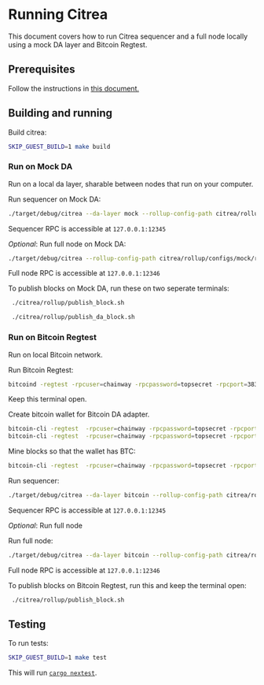 # Running Citrea

This document covers how to run Citrea sequencer and a full node locally using a mock DA layer and Bitcoin Regtest.

## Prerequisites
Follow the instructions in [this document.](./dev-setup.md)

## Building and running
Build citrea:
```sh
SKIP_GUEST_BUILD=1 make build
```

### Run on Mock DA
Run on a local da layer, sharable between nodes that run on your computer.

Run sequencer on Mock DA:
```sh
./target/debug/citrea --da-layer mock --rollup-config-path citrea/rollup/configs/mock/sequencer_rollup_config.toml --sequencer-config-path citrea/rollup/configs/mock/sequencer_config.toml --genesis-paths citrea/test-data/genesis/demo-tests/mock
```

Sequencer RPC is accessible at `127.0.0.1:12345`

_Optional_: Run full node on Mock DA:
```sh
./target/debug/citrea --rollup-config-path citrea/rollup/configs/mock/rollup_config.toml --genesis-paths citrea/test-data/genesis/demo-tests/mock 
```

Full node RPC is accessible at `127.0.0.1:12346`

To publish blocks on Mock DA, run these on two seperate terminals:
```sh
 ./citrea/rollup/publish_block.sh

 ./citrea/rollup/publish_da_block.sh
```

### Run on Bitcoin Regtest

Run on local Bitcoin network.

Run Bitcoin Regtest:
```sh
bitcoind -regtest -rpcuser=chainway -rpcpassword=topsecret -rpcport=38332 -txindex=1
```
Keep this terminal open.

Create bitcoin wallet for Bitcoin DA adapter.
```sh
bitcoin-cli -regtest  -rpcuser=chainway -rpcpassword=topsecret -rpcport=38332 createwallet citreatesting
bitcoin-cli -regtest  -rpcuser=chainway -rpcpassword=topsecret -rpcport=38332 loadwallet citreatesting
```

Mine blocks so that the wallet has BTC:
```sh
bitcoin-cli -regtest  -rpcuser=chainway -rpcpassword=topsecret -rpcport=38332 -generate 201
```

Run sequencer:
```sh
./target/debug/citrea --da-layer bitcoin --rollup-config-path citrea/rollup/configs/bitcoin-regtest/sequencer_rollup_config.toml --sequencer-config-path citrea/rollup/configs/bitcoin-regtest/sequencer_config.toml --genesis-paths citrea/test-data/genesis/demo-tests/bitcoin-regtest
```

Sequencer RPC is accessible at `127.0.0.1:12345`

_Optional_: Run full node

Run full node:
```sh
./target/debug/citrea --da-layer bitcoin --rollup-config-path citrea/rollup/configs/bitcoin-regtest/rollup_config.toml --genesis-paths citrea/test-data/genesis/demo-tests/bitcoin-regtest
```

Full node RPC is accessible at `127.0.0.1:12346`

To publish blocks on Bitcoin Regtest, run this and keep the terminal open:
```sh
 ./citrea/rollup/publish_block.sh
```


## Testing

To run tests:
```sh
SKIP_GUEST_BUILD=1 make test
```
This will run [`cargo nextest`](https://nexte.st).